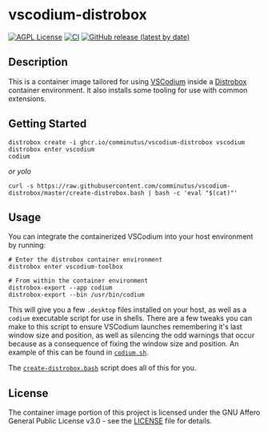 # vscodium-distrobox
[![AGPL License](https://img.shields.io/badge/license-AGPL-blue.svg)](https://www.gnu.org/licenses/agpl-3.0.html)
[![CI](https://github.com/comminutus/vscodium-distrobox/actions/workflows/ci.yaml/badge.svg)](https://github.com/comminutus/vscodium-distrobox/actions/workflows/ci.yaml)
[![GitHub release (latest by date)](https://img.shields.io/github/v/release/comminutus/vscodium-distrobox)](https://github.com/comminutus/vscodium-distrobox/releases/latest)


## Description
This is a container image tailored for using [VSCodium](https://github.com/89luca89/distrobox) inside a [Distrobox](https://github.com/89luca89/distrobox) container environment. It also installs some tooling for use with common extensions.


## Getting Started
```
distrobox create -i ghcr.io/comminutus/vscodium-distrobox vscodium
distrobox enter vscodium
codium
```
_or yolo_

```
curl -s https://raw.githubusercontent.com/comminutus/vscodium-distrobox/master/create-distrobox.bash | bash -c 'eval "$(cat)"'
```

## Usage
You can integrate the containerized VSCodium into your host environment by running:
```
# Enter the distrobox container environment
distrobox enter vscodium-toolbox

# From within the container environment
distrobox-export --app codium
distrobox-export --bin /usr/bin/codium
```

This will give you a few `.desktop` files installed on your host, as well as a `codium` executable script for use in shells.  There are a few tweaks you can make to this script to ensure VSCodium launches remembering it's last window size and position, as well as silencing the odd warnings that occur because as a consequence of fixing the window size and position.  An example of this can be found in [`codium.sh`](codium.sh).

The [`create-distrobox.bash`](create-distrobox.bash) script does all of this for you.

## License
The container image portion of this project is licensed under the GNU Affero General Public License v3.0 - see the
[LICENSE](LICENSE) file for details.
